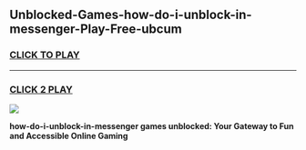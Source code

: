 
## Unblocked-Games-how-do-i-unblock-in-messenger-Play-Free-ubcum
<h3>
<a href="https://premium76.site?title=how-do-i-unblock-in-messenger&ref=21A">CLICK TO PLAY</a></h3>
<hr>

<h3>
<a href="https://premium76.site?title=how-do-i-unblock-in-messenger&ref=21A">CLICK 2 PLAY</a>
  
</h3>

<a href="https://premium76.site?title=how-do-i-unblock-in-messenger&ref=21A"><img src="https://clearcache.store/games.png"></a>


**how-do-i-unblock-in-messenger games unblocked: Your Gateway to Fun and Accessible Online Gaming**
